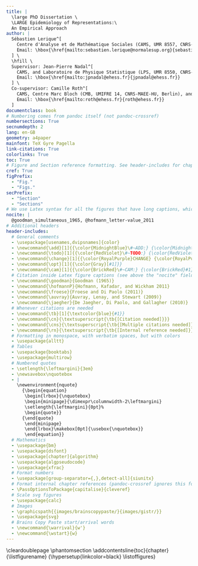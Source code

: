 ```yaml
---
title: |
  \large PhD Dissertation \
  \LARGE Epidemiology of Representations:\
  An Empirical Approach
author: |
  Sébastien Lerique^[
    Centre d'Analyse et de Mathématique Sociales (CAMS, UMR 8557, CNRS-EHESS, Paris).
    Email: \hbox{\href{mailto:sebastien.lerique@normalesup.org}{sebastien.lerique@normalesup.org}}.
  ] \
  \hfill \
  Supervisor: Jean-Pierre Nadal^[
    CAMS, and Laboratoire de Physique Statistique (LPS, UMR 8550, CNRS-ENS-UPMC-Univ. Paris Diderot, Paris).
    Email: \hbox{\href{mailto:jpnadal@ehess.fr}{jpnadal@ehess.fr}}
  ] \
  Co-supervisor: Camille Roth^[
    CAMS, Centre Marc Bloch (CMB, UMIFRE 14, CNRS-MAEE-HU, Berlin), and Sciences Po, médialab (Paris).
    Email: \hbox{\href{mailto:roth@ehess.fr}{roth@ehess.fr}}
  ]
documentclass: book
# Numbering comes from pandoc itself (not pandoc-crossref)
numbersections: True
secnumdepth: 2
lang: en-GB
geometry: a4paper
mainfont: TeX Gyre Pagella
link-citations: True
colorlinks: True
toc: True
# Figure and Section reference formatting. See header-includes for chapter ref formatting.
cref: True
figPrefix:
  - "Fig."
  - "Figs."
secPrefix:
  - "Section"
  - "Sections"
# We use Latex syntax for all the figures that have long captions, which makes it impossible to cite using pandoc-citeproc. So we cite what we need by hand, and add this here.
nocite: |
  @goodman_simultaneous_1965, @hofmann_letter-value_2011
# Additional headers
header-includes:
  # General comments
  - \usepackage[usenames,dvipsnames]{color}
  - \newcommand{\add}[1]{{\color{MidnightBlue}\#~ADD:} {\color{MidnightBlue}#1}}
  - \newcommand{\todo}[1]{{\color{RedViolet}\#~TODO:} {\color{RedViolet}#1}}
  - \newcommand{\change}[1]{{\color{RoyalPurple}CHANGE} {\color{RoyalPurple}[#1]}}
  - \newcommand{\opt}[1]{{\color{Gray}[#1]}}
  - \newcommand{\cam}[1]{{\color{BrickRed}\#~CAM:} {\color{BrickRed}#1}}
  # Citation inside Latex figure captions (see above the "nocite" field)
  - \newcommand{\goodman}{Goodman (1965)}
  - \newcommand{\hofmannP}{Hofmann, Kafadar, and Wickham 2011}
  - \newcommand{\froese}{Froese and Di Paolo (2011)}
  - \newcommand{\auvray}{Auvray, Lenay, and Stewart (2009)}
  - \newcommand{\jaegher}{De Jaegher, Di Paolo, and Gallagher (2010)}
  # Whenever citations are needed
  - \newcommand{\tb}[1]{\textcolor{blue}{#1}}
  - \newcommand{\cn}{\textsuperscript{\tb{[Citation needed]}}}
  - \newcommand{\cns}{\textsuperscript{\tb{[Multiple citations needed]}}}
  - \newcommand{\rn}{\textsuperscript{\tb{[Internal reference needed]}}}
  # Formatting in monospace, with verbatim spaces, but with colors
  - \usepackage{alltt}
  # Tables
  - \usepackage{booktabs}
  - \usepackage{multirow}
  # Numbered quotes
  - \setlength{\leftmargini}{3em}
  - \newsavebox\nquotebox
  - |
    \newenvironment{nquote}
      {\begin{equation}
       \begin{lrbox}{\nquotebox}
       \begin{minipage}{\dimexpr\columnwidth-2\leftmargini}
       \setlength{\leftmargini}{0pt}%
       \begin{quote}}
      {\end{quote}
       \end{minipage}
       \end{lrbox}\makebox[0pt]{\usebox{\nquotebox}}
       \end{equation}}
  # Mathematics
  - \usepackage{bm}
  - \usepackage{dsfont}
  - \usepackage[chapter]{algorithm}
  - \usepackage{algpseudocode}
  - \usepackage{xfrac}
  # Format numbers
  - \usepackage[group-separator={,},detect-all]{siunitx}
  # Format internal chapter references (pandoc-crossref ignores this for section and figure refs)
  - \PassOptionsToPackage{capitalise}{cleveref}
  # Scale svg figures
  - \usepackage{calc}
  # Images
  - \graphicspath{{images/brainscopypaste/}{images/gistr/}}
  - \usepackage{svg}
  # Brains Copy Paste start/arrival words
  - \newcommand{\warrival}{w'}
  - \newcommand{\wstart}{w}
---
```


\cleardoublepage
\phantomsection
\addcontentsline{toc}{chapter}{\listfigurename}
{\hypersetup{linkcolor=black}
 \listoffigures}

